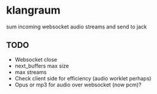 # klangraum
sum incoming websocket audio streams and send to jack

## TODO
* Websocket close
* next_buffers max size
* max streams
* Check client side for efficiency (audio worklet perhaps)
* Opus or mp3 for audio over websocket (now pcm)?
